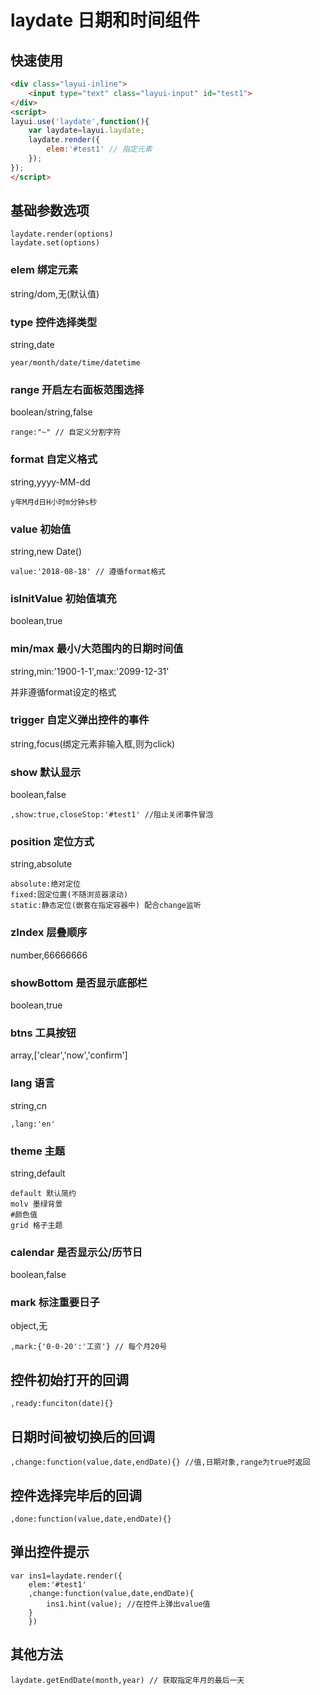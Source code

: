 # laydate 日期和时间组件

## 快速使用

~~~html
<div class="layui-inline">
	<input type="text" class="layui-input" id="test1">
</div>
<script>
layui.use('laydate',function(){
	var laydate=layui.laydate;
	laydate.render({
		elem:'#test1' // 指定元素
	});
});
</script>
~~~

## 基础参数选项
	
	laydate.render(options)
	laydate.set(options)

### elem 绑定元素

string/dom,无(默认值)

### type 控件选择类型

string,date
	
	year/month/date/time/datetime

### range 开启左右面板范围选择

boolean/string,false
	
	range:"~" // 自定义分割字符

### format 自定义格式

string,yyyy-MM-dd

	y年M月d日H小时m分钟s秒

### value 初始值

string,new Date()

	value:'2018-08-18' // 遵循format格式

### isInitValue 初始值填充

boolean,true

### min/max 最小/大范围内的日期时间值

string,min:'1900-1-1',max:'2099-12-31'

并非遵循format设定的格式

### trigger 自定义弹出控件的事件

string,focus(绑定元素非输入框,则为click)

### show 默认显示

boolean,false

	,show:true,closeStop:'#test1' //阻止关闭事件冒泡

### position 定位方式

string,absolute

	absolute:绝对定位
	fixed:固定位置(不随浏览器滚动)
	static:静态定位(嵌套在指定容器中) 配合change监听

### zIndex 层叠顺序

number,66666666

### showBottom 是否显示底部栏

boolean,true

### btns 工具按钮

array,['clear','now','confirm']

### lang 语言

string,cn

	,lang:'en'

### theme 主题

string,default

	default 默认简约
	molv 墨绿背景
	#颜色值
	grid 格子主题

### calendar 是否显示公/历节日

boolean,false

### mark 标注重要日子

object,无

	,mark:{'0-0-20':'工资'} // 每个月20号

## 控件初始打开的回调

	,ready:funciton(date){}

## 日期时间被切换后的回调

	,change:function(value,date,endDate){} //值,日期对象,range为true时返回

## 控件选择完毕后的回调

	,done:function(value,date,endDate){}

## 弹出控件提示
	
	var ins1=laydate.render({
		elem:'#test1'
		,change:function(value,date,endDate){
			ins1.hint(value); //在控件上弹出value值
		}
		})

## 其他方法
	
	laydate.getEndDate(month,year) // 获取指定年月的最后一天